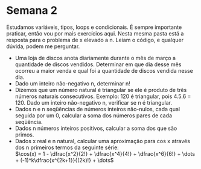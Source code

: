 # Semana 2

Estudamos variáveis, tipos, loops e condicionais. É sempre importante praticar, então vou por mais exercícios aqui. Nesta mesma pasta está a resposta para o problema de x elevado a n. Leiam o código, e qualquer dúvida, podem me perguntar.  

- Uma loja de discos anota diariamente durante o mês de março a quantidade de discos vendidos. Determinar em que dia desse mês ocorreu a maior venda e qual foi a quantidade de discos vendida nesse dia.  
- Dado um inteiro não-negativo n, determinar n!
- Dizemos que um número natural é triangular se ele é produto de três números naturais consecutivos. Exemplo: 120 é triangular, pois 4.5.6 = 120. Dado um inteiro não-negativo n, verificar se n é triangular.
- Dados n e n seqüências de números inteiros não-nulos, cada qual seguida por um 0, calcular a soma dos números pares de cada seqüência.
- Dados n números inteiros positivos, calcular a soma dos que são primos.
- Dados x real e n natural, calcular uma aproximação para cos x através dos n primeiros termos da seguinte série:  
$\cos(x) = 1 - \dfrac{x^2}{2!} + \dfrac{x^4}{4!} + \dfrac{x^6}{6!} + \dots + (-1)^k\dfrac{x^{2k+1}}{(2k)!} + \dots$
